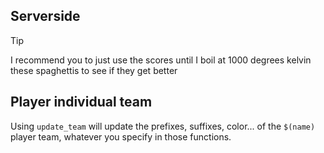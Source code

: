 ## Serverside
> [!TIP]
> I recommend you to just use the scores until I boil at 1000 degrees kelvin these spaghettis to see if they get better

## Player individual team

Using `update_team` will update the prefixes, suffixes, color... of the `$(name)` player team, whatever you specify in those functions.